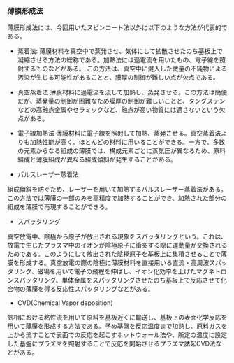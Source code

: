 ### 薄膜形成法

薄膜形成法には、今回用いたスピンコート法以外に以下のような方法が代表的である。

* 蒸着法:
薄膜材料を真空中で蒸発させ、気体にして拡散させたのち基板上で凝縮させる方法の総称である。加熱法には過電流を用いたもの、電子線を照射するものなどがある。
この方法は、真空中に混入した微量の不純物による汚染が生じる可能性があることと、膜厚の制御が難しい点が欠点である。

* 真空蒸着法
  薄膜材料に過電流を流して加熱し、蒸発させる。この方法は簡便だが、蒸発量の制御が困難なため膜厚の制御が難しいことと、タングステンなどの高融点金属やセラミックなど、融点が高い物質には適さないという欠点がある。

* 電子線加熱法
  薄膜材料に電子線を照射して加熱、蒸発させる。真空蒸着法よりも加熱性能が高く、ほとんどの材料に用いることができる。一方で、多数の元素からなる組成の薄膜では、構成元素ごとに蒸気圧が異なるため、原料組成と薄膜組成が異なる組成傾斜が発生することがある。

* パルスレーザー蒸着法

組成傾斜を防ぐため、レーザーを用いて加熱するパルスレーザー蒸着法がある。この方法では薄膜の一部のみを高精度で加熱することができ、加熱された部分の組成を薄膜で再現することができる。


* スパッタリング

真空放電中、陰極から原子が放出される現象をスパッタリングという。これは、放電で生じたプラズマ中のイオンが陰極原子に衝突する際に運動量が交換されるためである。このようにして放出された陰極原子を基板上に集積させることで薄膜を形成する。真空放電の際の陰極に薄膜材料を直接用いる直流・高周波スパッタリング、磁場を用いて電子の飛程を伸ばし、イオン化効率を上げたマグネトロンスパッタリング、単体金属をスパッタリングさせたのち基板上で反応させて化合物の薄膜を得る反応性スパッタリングなどがある。

* CVD(Chemical Vapor deposition)

気相における粘性流を用いて原料を基板近くに輸送し、基板上の表面化学反応を用いて薄膜を形成する方法である。予め基盤を反応温度まで加熱し、原料ガスを上から流すことで表面での反応を起こすホットウォール法や、所定の温度に設定した基盤にプラズマを照射することで反応を開始させるプラズマ誘起CVD法などがある。  

